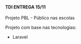 #### TDI ENTREGA 15/11

Projeto PBL - Público nas escolas 

Projeto com base nas tecnologias:
+ Laravel